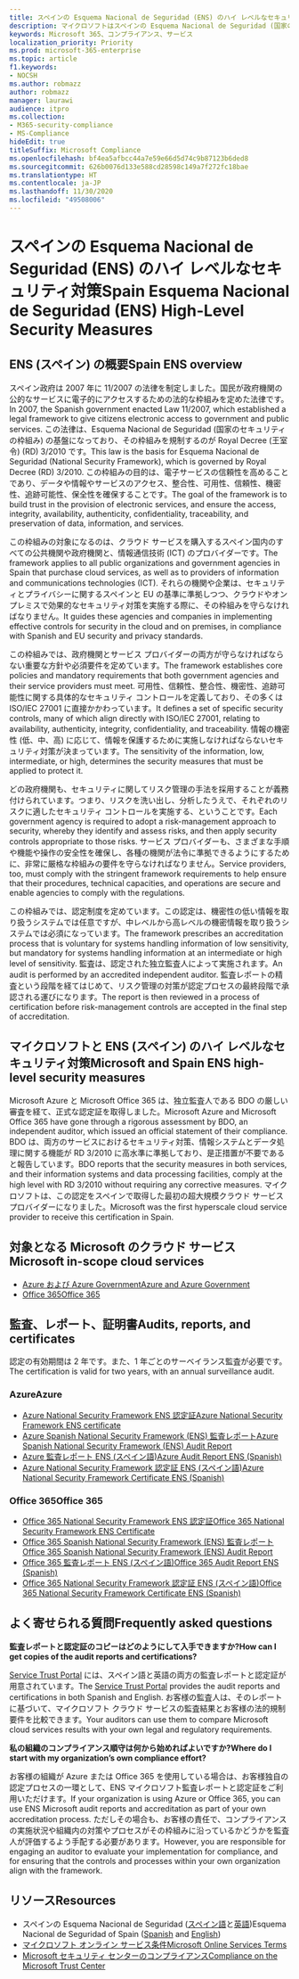 ```yaml
---
title: スペインの Esquema Nacional de Seguridad (ENS) のハイ レベルなセキュリティ対策
description: マイクロソフトはスペインの Esquema Nacional de Seguridad (国家のセキュリティの枠組み) の認定を取得しています。
keywords: Microsoft 365、コンプライアンス、サービス
localization_priority: Priority
ms.prod: microsoft-365-enterprise
ms.topic: article
f1.keywords:
- NOCSH
ms.author: robmazz
author: robmazz
manager: laurawi
audience: itpro
ms.collection:
- M365-security-compliance
- MS-Compliance
hideEdit: true
titleSuffix: Microsoft Compliance
ms.openlocfilehash: bf4ea5afbcc44a7e59e66d5d74c9b87123b6ded8
ms.sourcegitcommit: 626b0076d133e588cd28598c149a7f272fc18bae
ms.translationtype: HT
ms.contentlocale: ja-JP
ms.lasthandoff: 11/30/2020
ms.locfileid: "49508006"
---
```

# <a name="spain-esquema-nacional-de-seguridad-ens-high-level-security-measures"></a><span data-ttu-id="77e01-104">スペインの Esquema Nacional de Seguridad (ENS) のハイ レベルなセキュリティ対策</span><span class="sxs-lookup"><span data-stu-id="77e01-104">Spain Esquema Nacional de Seguridad (ENS) High-Level Security Measures</span></span>

## <a name="spain-ens-overview"></a><span data-ttu-id="77e01-105">ENS (スペイン) の概要</span><span class="sxs-lookup"><span data-stu-id="77e01-105">Spain ENS overview</span></span>

<span data-ttu-id="77e01-106">スペイン政府は 2007 年に 11/2007 の法律を制定しました。国民が政府機関の公的なサービスに電子的にアクセスするための法的な枠組みを定めた法律です。</span><span class="sxs-lookup"><span data-stu-id="77e01-106">In 2007, the Spanish government enacted Law 11/2007, which established a legal framework to give citizens electronic access to government and public services.</span></span> <span data-ttu-id="77e01-107">この法律は、Esquema Nacional de Seguridad (国家のセキュリティの枠組み) の基盤になっており、その枠組みを規制するのが Royal Decree (王室令) (RD) 3/2010 です。</span><span class="sxs-lookup"><span data-stu-id="77e01-107">This law is the basis for Esquema Nacional de Seguridad (National Security Framework), which is governed by Royal Decree (RD) 3/2010.</span></span> <span data-ttu-id="77e01-108">この枠組みの目的は、電子サービスの信頼性を高めることであり、データや情報やサービスのアクセス、整合性、可用性、信頼性、機密性、追跡可能性、保全性を確保することです。</span><span class="sxs-lookup"><span data-stu-id="77e01-108">The goal of the framework is to build trust in the provision of electronic services, and ensure the access, integrity, availability, authenticity, confidentiality, traceability, and preservation of data, information, and services.</span></span>

<span data-ttu-id="77e01-109">この枠組みの対象になるのは、クラウド サービスを購入するスペイン国内のすべての公共機関や政府機関と、情報通信技術 (ICT) のプロバイダーです。</span><span class="sxs-lookup"><span data-stu-id="77e01-109">The framework applies to all public organizations and government agencies in Spain that purchase cloud services, as well as to providers of information and communications technologies (ICT).</span></span> <span data-ttu-id="77e01-110">それらの機関や企業は、セキュリティとプライバシーに関するスペインと EU の基準に準拠しつつ、クラウドやオンプレミスで効果的なセキュリティ対策を実施する際に、その枠組みを守らなければなりません。</span><span class="sxs-lookup"><span data-stu-id="77e01-110">It guides these agencies and companies in implementing effective controls for security in the cloud and on premises, in compliance with Spanish and EU security and privacy standards.</span></span>

<span data-ttu-id="77e01-111">この枠組みでは、政府機関とサービス プロバイダーの両方が守らなければならない重要な方針や必須要件を定めています。</span><span class="sxs-lookup"><span data-stu-id="77e01-111">The framework establishes core policies and mandatory requirements that both government agencies and their service providers must meet.</span></span> <span data-ttu-id="77e01-112">可用性、信頼性、整合性、機密性、追跡可能性に関する具体的なセキュリティ コントロールを定義しており、その多くは ISO/IEC 27001 に直接かかわっています。</span><span class="sxs-lookup"><span data-stu-id="77e01-112">It defines a set of specific security controls, many of which align directly with ISO/IEC 27001, relating to availability, authenticity, integrity, confidentiality, and traceability.</span></span> <span data-ttu-id="77e01-113">情報の機密性 (低、中、高) に応じて、情報を保護するために実施しなければならないセキュリティ対策が決まっています。</span><span class="sxs-lookup"><span data-stu-id="77e01-113">The sensitivity of the information, low, intermediate, or high, determines the security measures that must be applied to protect it.</span></span>

<span data-ttu-id="77e01-114">どの政府機関も、セキュリティに関してリスク管理の手法を採用することが義務付けられています。つまり、リスクを洗い出し、分析したうえで、それぞれのリスクに適したセキュリティ コントロールを実施する、ということです。</span><span class="sxs-lookup"><span data-stu-id="77e01-114">Each government agency is required to adopt a risk-management approach to security, whereby they identify and assess risks, and then apply security controls appropriate to those risks.</span></span> <span data-ttu-id="77e01-115">サービス プロバイダーも、さまざまな手順や機能や操作の安全性を確保し、各種の機関が法令に準拠できるようにするために、非常に厳格な枠組みの要件を守らなければなりません。</span><span class="sxs-lookup"><span data-stu-id="77e01-115">Service providers, too, must comply with the stringent framework requirements to help ensure that their procedures, technical capacities, and operations are secure and enable agencies to comply with the regulations.</span></span>

<span data-ttu-id="77e01-116">この枠組みでは、認定制度を定めています。この認定は、機密性の低い情報を取り扱うシステムでは任意ですが、中レベルから高レベルの機密情報を取り扱うシステムでは必須になっています。</span><span class="sxs-lookup"><span data-stu-id="77e01-116">The framework prescribes an accreditation process that is voluntary for systems handling information of low sensitivity, but mandatory for systems handling information at an intermediate or high level of sensitivity.</span></span> <span data-ttu-id="77e01-117">監査は、認定された独立監査人によって実施されます。</span><span class="sxs-lookup"><span data-stu-id="77e01-117">An audit is performed by an accredited independent auditor.</span></span> <span data-ttu-id="77e01-118">監査レポートの精査という段階を経てはじめて、リスク管理の対策が認定プロセスの最終段階で承認される運びになります。</span><span class="sxs-lookup"><span data-stu-id="77e01-118">The report is then reviewed in a process of certification before risk-management controls are accepted in the final step of accreditation.</span></span>

## <a name="microsoft-and-spain-ens-high-level-security-measures"></a><span data-ttu-id="77e01-119">マイクロソフトと ENS (スペイン) のハイ レベルなセキュリティ対策</span><span class="sxs-lookup"><span data-stu-id="77e01-119">Microsoft and Spain ENS high-level security measures</span></span>

<span data-ttu-id="77e01-120">Microsoft Azure と Microsoft Office 365 は、独立監査人である BDO の厳しい審査を経て、正式な認定証を取得しました。</span><span class="sxs-lookup"><span data-stu-id="77e01-120">Microsoft Azure and Microsoft Office 365 have gone through a rigorous assessment by BDO, an independent auditor, which issued an official statement of their compliance.</span></span> <span data-ttu-id="77e01-121">BDO は、両方のサービスにおけるセキュリティ対策、情報システムとデータ処理に関する機能が RD 3/2010 に高水準に準拠しており、是正措置が不要であると報告しています。</span><span class="sxs-lookup"><span data-stu-id="77e01-121">BDO reports that the security measures in both services, and their information systems and data processing facilities, comply at the high level with RD 3/2010 without requiring any corrective measures.</span></span> <span data-ttu-id="77e01-122">マイクロソフトは、この認定をスペインで取得した最初の超大規模クラウド サービス プロバイダーになりました。</span><span class="sxs-lookup"><span data-stu-id="77e01-122">Microsoft was the first hyperscale cloud service provider to receive this certification in Spain.</span></span>

## <a name="microsoft-in-scope-cloud-services"></a><span data-ttu-id="77e01-123">対象となる Microsoft のクラウド サービス</span><span class="sxs-lookup"><span data-stu-id="77e01-123">Microsoft in-scope cloud services</span></span>

- [<span data-ttu-id="77e01-124">Azure および Azure Government</span><span class="sxs-lookup"><span data-stu-id="77e01-124">Azure and Azure Government</span></span>](https://aka.ms/AzureCompliance)
- [<span data-ttu-id="77e01-125">Office 365</span><span class="sxs-lookup"><span data-stu-id="77e01-125">Office 365</span></span>](https://go.microsoft.com/fwlink/p/?LinkID=2077751)

## <a name="audits-reports-and-certificates"></a><span data-ttu-id="77e01-126">監査、レポート、証明書</span><span class="sxs-lookup"><span data-stu-id="77e01-126">Audits, reports, and certificates</span></span>

<span data-ttu-id="77e01-127">認定の有効期間は 2 年です。また、1 年ごとのサーベイランス監査が必要です。</span><span class="sxs-lookup"><span data-stu-id="77e01-127">The certification is valid for two years, with an annual surveillance audit.</span></span>

### <a name="azure"></a><span data-ttu-id="77e01-128">Azure</span><span class="sxs-lookup"><span data-stu-id="77e01-128">Azure</span></span>

- [<span data-ttu-id="77e01-129">Azure National Security Framework ENS 認定証</span><span class="sxs-lookup"><span data-stu-id="77e01-129">Azure National Security Framework ENS certificate</span></span>](https://aka.ms/AzureNationalSecurityFrameworkENSCertificate)
- [<span data-ttu-id="77e01-130">Azure Spanish National Security Framework (ENS) 監査レポート</span><span class="sxs-lookup"><span data-stu-id="77e01-130">Azure Spanish National Security Framework (ENS) Audit Report</span></span>](https://aka.ms/AzureNationalSecurityFrameworkAuditReport)
- [<span data-ttu-id="77e01-131">Azure 監査レポート ENS (スペイン語)</span><span class="sxs-lookup"><span data-stu-id="77e01-131">Azure Audit Report ENS (Spanish)</span></span>](https://aka.ms/AzureInformeAuditoriaENS)
- [<span data-ttu-id="77e01-132">Azure National Security Framework 認定証 ENS (スペイン語)</span><span class="sxs-lookup"><span data-stu-id="77e01-132">Azure National Security Framework Certificate ENS (Spanish)</span></span>](https://aka.ms/AzureNationalSecurityFrameworkCertificadoENS)

### <a name="office-365"></a><span data-ttu-id="77e01-133">Office 365</span><span class="sxs-lookup"><span data-stu-id="77e01-133">Office 365</span></span>

- [<span data-ttu-id="77e01-134">Office 365 National Security Framework ENS 認定証</span><span class="sxs-lookup"><span data-stu-id="77e01-134">Office 365 National Security Framework ENS Certificate</span></span>](https://aka.ms/Office365NationalSecurityFrameworkENSCertificate)
- [<span data-ttu-id="77e01-135">Office 365 Spanish National Security Framework (ENS) 監査レポート</span><span class="sxs-lookup"><span data-stu-id="77e01-135">Office 365 Spanish National Security Framework (ENS) Audit Report</span></span>](https://aka.ms/Office365NationalSecurityFrameworkAuditReport)
- [<span data-ttu-id="77e01-136">Office 365 監査レポート ENS (スペイン語)</span><span class="sxs-lookup"><span data-stu-id="77e01-136">Office 365 Audit Report ENS (Spanish)</span></span>](https://aka.ms/Office365InformeAuditoriaENS)
- [<span data-ttu-id="77e01-137">Office 365 National Security Framework 認定証 ENS (スペイン語)</span><span class="sxs-lookup"><span data-stu-id="77e01-137">Office 365 National Security Framework Certificate ENS (Spanish)</span></span>](https://aka.ms/Office365NationalSecurityFrameworkCertificadoENS)

## <a name="frequently-asked-questions"></a><span data-ttu-id="77e01-138">よく寄せられる質問</span><span class="sxs-lookup"><span data-stu-id="77e01-138">Frequently asked questions</span></span>

<span data-ttu-id="77e01-139">**監査レポートと認定証のコピーはどのようにして入手できますか?**</span><span class="sxs-lookup"><span data-stu-id="77e01-139">**How can I get copies of the audit reports and certifications?**</span></span>

<span data-ttu-id="77e01-140">[Service Trust Portal](https://aka.ms/stphelp) には、スペイン語と英語の両方の監査レポートと認定証が用意されています。</span><span class="sxs-lookup"><span data-stu-id="77e01-140">The [Service Trust Portal](https://aka.ms/stphelp) provides the audit reports and certifications in both Spanish and English.</span></span> <span data-ttu-id="77e01-141">お客様の監査人は、そのレポートに基づいて、マイクロソフト クラウド サービスの監査結果とお客様の法的規制要件を比較できます。</span><span class="sxs-lookup"><span data-stu-id="77e01-141">Your auditors can use them to compare Microsoft cloud services results with your own legal and regulatory requirements.</span></span>

<span data-ttu-id="77e01-142">**私の組織のコンプライアンス順守は何から始めればよいですか?**</span><span class="sxs-lookup"><span data-stu-id="77e01-142">**Where do I start with my organization’s own compliance effort?**</span></span>

<span data-ttu-id="77e01-143">お客様の組織が Azure または Office 365 を使用している場合は、お客様独自の認定プロセスの一環として、ENS マイクロソフト監査レポートと認定証をご利用いただけます。</span><span class="sxs-lookup"><span data-stu-id="77e01-143">If your organization is using Azure or Office 365, you can use ENS Microsoft audit reports and accreditation as part of your own accreditation process.</span></span> <span data-ttu-id="77e01-144">ただしその場合も、お客様の責任で、コンプライアンスの実施状況や組織内の対策やプロセスがその枠組みに沿っているかどうかを監査人が評価するよう手配する必要があります。</span><span class="sxs-lookup"><span data-stu-id="77e01-144">However, you are responsible for engaging an auditor to evaluate your implementation for compliance, and for ensuring that the controls and processes within your own organization align with the framework.</span></span>

## <a name="resources"></a><span data-ttu-id="77e01-145">リソース</span><span class="sxs-lookup"><span data-stu-id="77e01-145">Resources</span></span>

- <span data-ttu-id="77e01-146">スペインの Esquema Nacional de Seguridad ([スペイン語](https://administracionelectronica.gob.es/pae_Home/pae_Estrategias/pae_Seguridad_Inicio/pae_Esquema_Nacional_de_Seguridad.html?idioma=sp#.Vwxp82mcGM8)と[英語](https://administracionelectronica.gob.es/pae_Home/pae_Estrategias/pae_Seguridad_Inicio/pae_Esquema_Nacional_de_Seguridad.html?idioma=en#.VwvcgmmcGM9))</span><span class="sxs-lookup"><span data-stu-id="77e01-146">Esquema Nacional de Seguridad of Spain ([Spanish](https://administracionelectronica.gob.es/pae_Home/pae_Estrategias/pae_Seguridad_Inicio/pae_Esquema_Nacional_de_Seguridad.html?idioma=sp#.Vwxp82mcGM8) and [English](https://administracionelectronica.gob.es/pae_Home/pae_Estrategias/pae_Seguridad_Inicio/pae_Esquema_Nacional_de_Seguridad.html?idioma=en#.VwvcgmmcGM9))</span></span>
- [<span data-ttu-id="77e01-147">マイクロソフト オンライン サービス条件</span><span class="sxs-lookup"><span data-stu-id="77e01-147">Microsoft Online Services Terms</span></span>](https://aka.ms/Online-Services-Terms)
- [<span data-ttu-id="77e01-148">Microsoft セキュリティ センターのコンプライアンス</span><span class="sxs-lookup"><span data-stu-id="77e01-148">Compliance on the Microsoft Trust Center</span></span>](https://www.microsoft.com/trust-center/compliance/compliance-overview)
